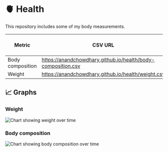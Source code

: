 # 🫀 Health

This repository includes some of my body measurements.

| Metric           | CSV URL                                                      | View on Flat Viewer                                                                |
| ---------------- | ------------------------------------------------------------ | ---------------------------------------------------------------------------------- |
| Body composition | https://anandchowdhary.github.io/health/body-composition.csv | [View](https://flatgithub.com/AnandChowdhary/health?filename=body-composition.csv) |
| Weight           | https://anandchowdhary.github.io/health/weight.csv           | [View](https://flatgithub.com/AnandChowdhary/health?filename=weight.csv)           |

## 📈 Graphs

<!-- start graphs -->

### Weight

![Chart showing weight over time](https://quickchart.io/chart?width=1000&height=500&format=svg&chart=%7B%22type%22%3A%22line%22%2C%22data%22%3A%7B%22labels%22%3A%5B%222018-09-21%22%2C%222019-04-24%22%2C%222019-07-10%22%2C%222019-08-14%22%2C%222019-08-23%22%2C%222019-08-29%22%2C%222019-12-27%22%2C%222019-12-30%22%2C%222020-03-09%22%2C%222020-03-16%22%2C%222020-03-19%22%2C%222020-03-21%22%2C%222020-03-26%22%2C%222020-04-25%22%2C%222020-04-27%22%2C%222020-04-30%22%2C%222020-05-02%22%2C%222020-05-29%22%2C%222020-06-09%22%2C%222020-06-14%22%2C%222020-07-11%22%2C%222020-07-13%22%2C%222020-09-03%22%2C%222021-03-26%22%2C%222021-04-08%22%2C%222021-04-09%22%2C%222021-04-10%22%2C%222021-04-12%22%2C%222021-04-18%22%2C%222021-04-22%22%2C%222021-05-29%22%2C%222021-08-05%22%2C%222021-09-17%22%2C%222021-09-19%22%2C%222021-09-24%22%2C%222021-09-27%22%2C%222021-10-04%22%2C%222021-10-06%22%2C%222021-10-10%22%2C%222021-10-14%22%2C%222021-10-17%22%2C%222021-10-22%22%2C%222021-10-24%22%2C%222021-10-25%22%2C%222021-10-27%22%2C%222021-11-02%22%2C%222021-11-05%22%2C%222021-11-09%22%2C%222021-11-14%22%2C%222021-11-15%22%2C%222021-11-25%22%2C%222021-11-29%22%2C%222021-12-03%22%2C%222021-12-06%22%2C%222021-12-10%22%2C%222021-12-13%22%2C%222021-12-25%22%2C%222022-01-03%22%2C%222022-01-06%22%2C%222022-01-08%22%2C%222022-01-10%22%2C%222022-01-19%22%2C%222022-01-21%22%2C%222022-01-22%22%2C%222022-01-24%22%2C%222022-02-03%22%2C%222022-02-07%22%2C%222022-02-10%22%2C%222022-02-19%22%2C%222022-02-25%22%2C%222022-03-10%22%2C%222022-03-23%22%2C%222022-03-26%22%2C%222022-04-08%22%2C%222022-07-19%22%2C%222022-08-10%22%2C%222022-09-01%22%2C%222022-10-25%22%2C%222022-11-23%22%2C%222022-11-29%22%2C%222022-12-06%22%2C%222022-12-11%22%2C%222023-02-20%22%2C%222023-02-27%22%2C%222023-03-03%22%2C%222023-03-09%22%2C%222023-03-11%22%2C%222023-03-17%22%2C%222023-03-18%22%2C%222023-03-20%22%2C%222023-03-29%22%2C%222023-04-01%22%2C%222023-04-02%22%2C%222023-04-24%22%2C%222023-05-19%22%2C%222023-05-21%22%2C%222023-05-22%22%2C%222023-06-02%22%2C%222023-07-19%22%2C%222023-07-24%22%2C%222023-08-24%22%2C%222023-10-07%22%5D%2C%22datasets%22%3A%5B%7B%22label%22%3A%22Weight%20(kg)%22%2C%22data%22%3A%5B73%2C77.2%2C77.35%2C78.75%2C77.95%2C79.5%2C78.93%2C82.55%2C79.8%2C77.25%2C78.15%2C78.15%2C77.1%2C77.05%2C78.15%2C77.95%2C76.4%2C78.4%2C78.9%2C78%2C77.55%2C76.8%2C76.98%2C82.2%2C82.22%2C81.4%2C81.13%2C81.55%2C82.11%2C82.1%2C81.1%2C82.23%2C82.63%2C83.01%2C82.08%2C81.3%2C80.89%2C79.94%2C78.97%2C79%2C78.51%2C78.63%2C77.87%2C78.55%2C78.31%2C77.98%2C77.11%2C76.74%2C76.39%2C76.35%2C75.99%2C75.36%2C74.96%2C74.74%2C74.58%2C74.43%2C73.6%2C74.5%2C74.1%2C74.2%2C74.1%2C73.3%2C73.2%2C72.6%2C73.3%2C72.6%2C73.2%2C73.33%2C72.2%2C73.5%2C73.9%2C73.33%2C73.4%2C72.8%2C73.5%2C74%2C74%2C73.01%2C73.32%2C73.48%2C73.71%2C73.3%2C74.19%2C73.31%2C72.35%2C72.62%2C72.43%2C72.5%2C72.71%2C73.27%2C72.98%2C72.73%2C73.66%2C74.55%2C74.57%2C74.43%2C73.8%2C73.05%2C73.19%2C73.33%2C73.07%2C74.1%5D%2C%22fill%22%3Afalse%7D%5D%7D%2C%22options%22%3A%7B%22scales%22%3A%7B%22x%22%3A%7B%22type%22%3A%22time%22%7D%7D%7D%7D)

### Body composition

![Chart showing body composition over time](https://quickchart.io/chart?width=1000&height=500&format=svg&chart=%7B%22type%22%3A%22line%22%2C%22data%22%3A%7B%22labels%22%3A%5B%222022-12-11%22%2C%222023-08-03%22%5D%2C%22datasets%22%3A%5B%7B%22label%22%3A%22Bone%20(%25)%22%2C%22data%22%3A%5B4%2C4%5D%2C%22fill%22%3Afalse%7D%2C%7B%22label%22%3A%22Fat%20(%25)%22%2C%22data%22%3A%5B25%2C23%5D%2C%22fill%22%3Afalse%7D%2C%7B%22label%22%3A%22Muscle%20(%25)%22%2C%22data%22%3A%5B71%2C73%5D%2C%22fill%22%3Afalse%7D%2C%7B%22label%22%3A%22Water%20(%25)%22%2C%22data%22%3A%5B54%2C54.9%5D%2C%22fill%22%3Afalse%7D%5D%7D%2C%22options%22%3A%7B%22scales%22%3A%7B%22x%22%3A%7B%22type%22%3A%22time%22%7D%7D%7D%7D)

<!-- end graphs -->
